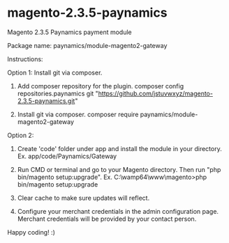 # magento-2.3.5-paynamics
Magento 2.3.5 Paynamics payment module

Package name: paynamics/module-magento2-gateway

Instructions:

Option 1: 
Install git via composer.
1. Add composer repository for the plugin.
   composer config repositories.paynamics git "https://github.com/jstuvwxyz/magento-2.3.5-paynamics.git"

2. Install git via composer.
   composer require paynamics/module-magento2-gateway

Option 2:
1. Create 'code' folder under app and install the module in your directory.
   Ex. app/code/Paynamics/Gateway

2. Run CMD or terminal and go to your Magento directory. Then run "php bin/magento setup:upgrade".
   Ex. C:\wamp64\www\magento>php bin/magento setup:upgrade

3. Clear cache to make sure updates will reflect.

4. Configure your merchant credentials in the admin configuration page.
   Merchant credentials will be provided by your contact person.

Happy coding! :)
